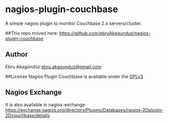 # nagios-plugin-couchbase

A simple nagios plugin to monitor Couchbase 2.x servers/cluster.<br>

##This repo moved here: https://github.com/ebruAkagunduz/nagios-plugin-couchbase

## Author
Ebru Akagündüz ebru.akagunduz@gmail.com

##License
Nagios Plugin Couchbase is available under the [GPLv3](http://gplv3.fsf.org/)

## Nagios Exchange
It is also available in nagios-exchange:
https://exchange.nagios.org/directory/Plugins/Databases/nagios-2Dplugin-2Dcouchbase/details
